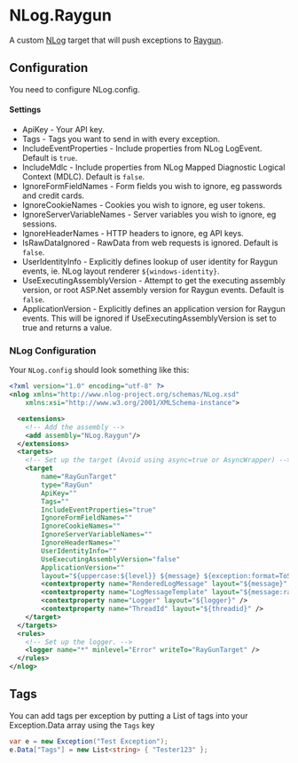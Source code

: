 NLog.Raygun
===========

A custom [NLog] target that will push exceptions to [Raygun].

[NLog]: http://nlog-project.org/
[Raygun]: http://raygun.io/

## Configuration

You need to configure NLog.config.

#### Settings

* ApiKey - Your API key.
* Tags - Tags you want to send in with every exception.
* IncludeEventProperties - Include properties from NLog LogEvent. Default is ```true```.
* IncludeMdlc - Include properties from NLog Mapped Diagnostic Logical Context (MDLC). Default is ```false```.
* IgnoreFormFieldNames - Form fields you wish to ignore, eg passwords and credit cards.
* IgnoreCookieNames - Cookies you wish to ignore, eg user tokens.
* IgnoreServerVariableNames - Server variables you wish to ignore, eg sessions.
* IgnoreHeaderNames - HTTP headers to ignore, eg API keys.
* IsRawDataIgnored - RawData from web requests is ignored. Default is ```false```.
* UserIdentityInfo - Explicitly defines lookup of user identity for Raygun events, ie. NLog layout renderer `${windows-identity}`.
* UseExecutingAssemblyVersion - Attempt to get the executing assembly version, or root ASP.Net assembly version for Raygun events. Default is ```false```.
* ApplicationVersion - Explicitly defines an application version for Raygun events. This will be ignored if UseExecutingAssemblyVersion is set to true and returns a value.
    
### NLog Configuration

Your `NLog.config` should look something like this:

```xml
<?xml version="1.0" encoding="utf-8" ?>
<nlog xmlns="http://www.nlog-project.org/schemas/NLog.xsd"
    xmlns:xsi="http://www.w3.org/2001/XMLSchema-instance">

  <extensions>
    <!-- Add the assembly -->
    <add assembly="NLog.Raygun"/>
  </extensions>
  <targets>
    <!-- Set up the target (Avoid using async=true or AsyncWrapper) -->
	<target 
		name="RayGunTarget" 
		type="RayGun" 
		ApiKey="" 
		Tags="" 
		IncludeEventProperties="true" 
		IgnoreFormFieldNames="" 
		IgnoreCookieNames="" 
		IgnoreServerVariableNames="" 
		IgnoreHeaderNames="" 
		UserIdentityInfo="" 
		UseExecutingAssemblyVersion="false" 
		ApplicationVersion="" 
		layout="${uppercase:${level}} ${message} ${exception:format=ToString,StackTrace}${newline}">
		<contextproperty name="RenderedLogMessage" layout="${message}" />
		<contextproperty name="LogMessageTemplate" layout="${message:raw=true}" />
		<contextproperty name="Logger" layout="${logger}" />
		<contextproperty name="ThreadId" layout="${threadid}" />
    </target>
  </targets>
  <rules>
    <!-- Set up the logger. -->
    <logger name="*" minlevel="Error" writeTo="RayGunTarget" />
  </rules>
</nlog>
```

## Tags

You can add tags per exception by putting a List<string> of tags into your Exception.Data array using the `Tags` key

```csharp
var e = new Exception("Test Exception");
e.Data["Tags"] = new List<string> { "Tester123" }; 
```
